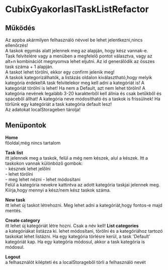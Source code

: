 # CubixGyakorlasITaskListRefactor

## Működés

Az appba akármilyen felhasználó névvel be lehet jelentkezni,nincs ellenőrzés!  
A taskok egymás alatt jelennek meg az alapján, hogy kész vannak-e.  
Task felvitelére vagy a menüben a megfelelő pontot választva, vagy az alt+n kombinációt megnyomva lehet eljutni. Az id generálódik az összes task száma + 1 alapján.  
A taskot lehet törölni, ekkor egy confirm jelenik meg!  
A taskok kategorizálhatók, a listázás oldalon kiválasztható,hogy melyik kategória érdekel!A task felvitelekor meg kell adni a kategóriát is! A kategóriát törölni is lehet! Ha nem a Default, azt nem lehet törölni! A kategória nevének legalább 3-20 karakterből kell állnia és csak betűkből és spaceből állhat! A kategória neve módosítható és a taskok is frissülnek! Ha törlünk egy kategóriát a task kategória default lesz!      
Az adatokat localStorageben tárolja!  

## Menüpontok

**Home**  
főoldal,még nincs tartalom  

**Task list**  
itt jelennek meg a taskok, felül a még nem készek, alul a készek. Itt a taskokon vannak különböző gombok:  
    - késznek lehet jelőlni  
    - lehet törölni  
    - meg lehet nézni 
    - lehet módosítani   
    Felül a kategória nevekre kattintva az adott kategória taskjai jelennek meg.
    Kiírja,hogy mennyi a kész/nem kész taskok száma.  

**New task**  
itt lehet új taskot létrehozni. Meg lehet adni a kategóriát,hogy fontos-e majd mentés.  

**Create category**  
itt lehet új kategóriát létre hozni. Csak a név kell!
**List categories**  
a kategóriákat listázza ki. lehet módosítani, törölni és a kategóriához tartozó taskokat lehet listázni.
Ha egy kategória törlésre kerül, a task 'Default' kategóriát kap.
Ha egy kategória módosul, akkor a task kategória is módosul.

**Logout**  
a felhasználót kilépteti és a localStorageből törli a felhasználó nevét
